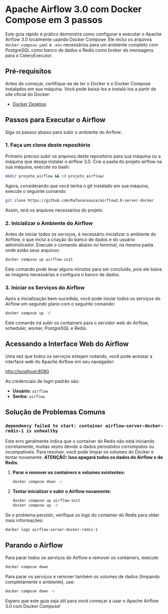 # Apache Airflow 3.0 com Docker Compose em 3 passos

Este guia rápido e prático demonstra como configurar e executar o Apache Airflow 3.0 localmente usando Docker Compose. Ele inclui os arquivos `docker-compose.yaml` e `.env` necessários para um ambiente completo com PostgreSQL como banco de dados e Redis como broker de mensagens para o CeleryExecutor.

## Pré-requisitos

Antes de começar, certifique-se de ter o Docker e o Docker Compose instalados em sua máquina. Você pode baixá-los e instalá-los a partir do site oficial do Docker:

*   [Docker Desktop](https://www.docker.com/products/docker-desktop)

## Passos para Executar o Airflow

Siga os passos abaixo para subir o ambiente do Airflow:

### 1. Faça um clone deste repositório

Primeiro preciso subir os arquivos deste repositório para sua máquina ou a máquina que deseja instalar o airflow 3.0.
Crie a pasta do projeto airflow na sua máquina, execute no bash:

```bash
mkdir projeto_airflow && cd projeto_airflow/
```

Agora, considerando que você tenha o git instalado em sua máquina, execute o seguinte comando:

```bash
git clone https://github.com/Rafasansouza/airflow3.0-server-docker
```

Assim, terá os arquivos necessarios do projeto.

### 2. Inicializar o Ambiente do Airflow

Antes de iniciar todos os serviços, é necessário inicializar o ambiente do Airflow, o que inclui a criação do banco de dados e do usuário administrador. Execute o comando abaixo no terminal, na mesma pasta onde estão seus arquivos:

```bash
docker compose up airflow-init
```

Este comando pode levar alguns minutos para ser concluído, pois ele baixa as imagens necessárias e configura o banco de dados.

### 3. Iniciar os Serviços do Airflow

Após a inicialização bem-sucedida, você pode iniciar todos os serviços do Airflow em segundo plano com o seguinte comando:

```bash
docker compose up -d
```

Este comando irá subir os containers para o servidor web do Airflow, scheduler, worker, PostgreSQL e Redis.

## Acessando a Interface Web do Airflow

Uma vez que todos os serviços estejam rodando, você pode acessar a interface web do Apache Airflow em seu navegador:

[http://localhost:8080](http://localhost:8080)

As credenciais de login padrão são:

*   **Usuário:** `airflow`
*   **Senha:** `airflow`

## Solução de Problemas Comuns

### `dependency failed to start: container airflow-server-docker-redis-1 is unhealthy`

Este erro geralmente indica que o container do Redis não está iniciando corretamente, muitas vezes devido a dados persistidos corrompidos ou incompatíveis. Para resolver, você pode limpar os volumes do Docker e tentar novamente. **ATENÇÃO: Isso apagará todos os dados do Airflow e do Redis.**

1.  **Parar e remover os containers e volumes existentes:**
    ```bash
    docker compose down -v
    ```

2.  **Tentar inicializar e subir o Airflow novamente:**
    ```bash
    docker compose up airflow-init
    docker compose up -d
    ```

Se o problema persistir, verifique os logs do container do Redis para obter mais informações:

```bash
docker logs airflow-server-docker-redis-1
```

## Parando o Airflow

Para parar todos os serviços do Airflow e remover os containers, execute:

```bash
docker compose down
```

Para parar os serviços e remover também os volumes de dados (limpando completamente o ambiente), use:

```bash
docker compose down -v
```

Espero que este guia seja útil para você começar a usar o Apache Airflow 3.0 com Docker Compose!
